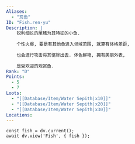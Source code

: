 ```yaml
---
Aliases:
  - "刃鱼"
ID: "Fish.ren-yu"
Description: |
    锐利细长的尾鳍为其特征的小鱼.
    
    个性火爆, 要是有其他鱼进入领域范围, 就算有体格差距,
    
    也会进行攻击将其驱除出去. 体色鲜艳, 拥有美丽外表,
    
    是受欢迎的观赏鱼.
Rank: "D"
Points:
  - 5
  - 7
Loots:
  - "[[Database/Item/Water Sepith|x10]]"
  - "[[Database/Item/Water Sepith|x20]]"
  - "[[Database/Item/Water Sepith|x30]]"
Locations:
---
```

```dataviewjs
const fish = dv.current();
await dv.view('Fish', { fish });
```
